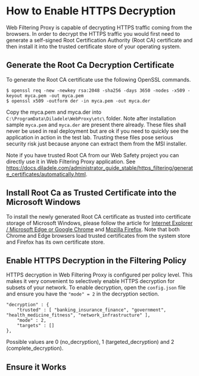 # How to Enable HTTPS Decryption

Web Filtering Proxy is capable of decrypting HTTPS traffic coming from the browsers. In order to decrypt the HTTPS traffic you would first need to generate a self-signed Root Certification Authority (Root CA) certificate and then install it into the trusted certificate store of your operating system.

## Generate the Root Ca Decryption Certificate

To generate the Root CA certificate use the following OpenSSL commands. 

	$ openssl req -new -newkey rsa:2048 -sha256 -days 3650 -nodes -x509 -keyout myca.pem -out myca.pem
	$ openssl x509 -outform der -in myca.pem -out myca.der

Copy the myca.pem and myca.der into `C:\ProgramData\Diladele\WebProxy\etc\` folder. Note after installation sample `myca.pem` and `myca.der` are present there already. These files shall never be used in real deployment but are ok if you need to quickly see the application in action in the test lab. Trusting these files pose serious security risk just because anyone can extract them from the MSI installer.

Note if you have trusted Root CA from our Web Safety project you can directly use it in Web Filtering Proxy application. See https://docs.diladele.com/administrator_guide_stable/https_filtering/generate_certificates/automatically.html.

## Install Root Ca as Trusted Certificate into the Microsoft Windows 

To install the newly generated Root CA certificate as trusted into certificate storage of Microsoft Windows, please follow the article for [Internet Explorer / Microsoft Edge or Google Chrome](https://docs.diladele.com/administrator_guide_stable/https_filtering/install_certificates/win_ie_chrome.html) and [Mozilla Firefox](https://docs.diladele.com/administrator_guide_stable/https_filtering/install_certificates/win_ff.html). Note that both Chrome and Edge browsers load trusted certificates from the system store and Firefox has its own certificate store.

## Enable HTTPS Decryption in the Filtering Policy

HTTPS decryption in Web Filtering Proxy is configured per policy level. This makes it very convenient to selectively enable HTTPS decryption for subsets of your network. To enable decryption, open the `config.json` file and ensure you have the `"mode" = 2` in the decryption section.

	"decryption" : {
        "trusted" : [ "banking_insurance_finance", "government", "health_medicine_fitness", "network_infrastructure" ],
        "mode" : 2,
        "targets" : []
    },

Possible values are 0 (no_decryption), 1 (targeted_decryption) and  2 (complete_decryption). 

## Ensure it Works

